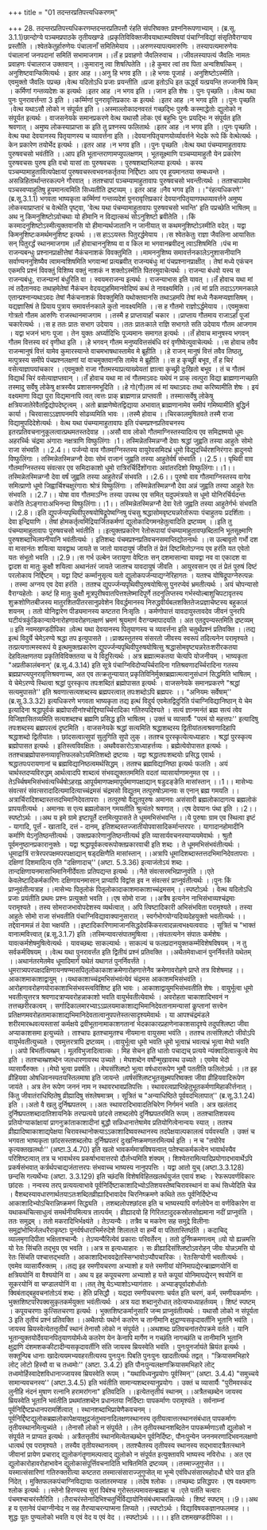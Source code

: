 +++
title = "01 तदन्तरप्रतिपत्त्यधिकरणम्"

+++
28. तदन्तरप्रतिपत्त्यधिकरणम्तदन्तरप्रतिपत्तौ रंहति संपरिष्वक्तः प्रश्ननिरूपणाभ्याम् । (ब्र.सू. 3.1.1)छान्दोग्ये पञ्चमप्रपाठके तृतीयखण्डे ॥प्रकृतिविविक्तजीवयाथात्म्यविषयां पंचाग्निविद्यां संसृतिवैराग्याय प्रस्तौति ।।श्वेतकेतुर्हारुणेयः पंचालानाँ समितिमेयाय ।।अरुणस्यापत्यमारुणिः । तस्यापत्यमारुणेयः पंचालानां जनपदानां समितिं सभामाजगाम ।।तँ ह प्रवाहणो जैवलिरुवाच ।।जीवलस्यापत्यं जैवलिः नामतः प्रवाहणः पंचालराज उक्तवान् ।।कुमारानु त्वा शिषत्पितेति ।।हे कुमार त्वां तव पिता अन्वशिषत्किम् । अनुशिष्टवान्किमित्यर्थः । इतर आह ।।अनु हि भगव इति ।।हे भगवः पूजार्ह । अनुशिष्टोऽस्मीति । एवमुक्तो जैवलिः पप्रच्छ ।वेत्थ यदितोऽधि प्रजाः प्रयन्तीति ॥प्रजा इतोऽधि इत ऊर्द्ध्वं यत्प्रयन्ति तज्जानीषे किम् । कर्मिणां गन्तव्यदेशः क इत्यर्थः ।इतर आह ।न भगव इति ।।जान इति शेषः । पुनः पृच्छति ।।वेत्थ यथा पुनः पुनरावर्त्तन्ता 3 इति ।।कर्म्मिणां पुनरावृत्तिप्रकारः क इत्यर्थः ।इतर आह ।न भगव इति ।।पुनः पृच्छति ।वेत्थ यथाऽसौ लोको न संपूर्यत इति ।।अस्माल्लोकादनवरतं गच्छद्भिः पुरुषैः कस्माद्धेतोः द्युलोको न संपूर्यत इत्यर्थः । वाजसनेयके समानप्रकरणे वेत्थ यथासौ लोकः एवं बहुभिः पुनः प्रयद्भिः न संपूर्यत इति श्रवणात् । अमुष्य लोकस्याप्राप्ता क इति तु प्रश्नस्य फलितार्थः ।इतर आह ।न भगव इति ।।पुनः पृच्छति ।वेत्थ यथा देवयानस्य पितृयाणस्य च व्यावर्त्तना इति ।।देवयानपितृयाणयोर्व्यावर्त्तने भेदके रूपे किं वेत्थेत्यर्थः । केन प्रकारेण तयोर्भेद इत्यर्थः ।।इतर आह ।न भगव इति ।।पुनः पृच्छति ।वेत्थ यथा पंचम्यामाहुतावापः पुरुषवचसो भवंतीति ।।आप इति भूतान्तराणामप्युपलक्षणम् । भूतसूक्ष्माणि पञ्चम्यामाहुतौ येन प्रकारेण पुरुषवचसः पुरुष इति वचो यासां ताः पुरुषवचसः । पुरुषशब्दाभिलप्या इत्यर्थः । कस्य पञ्चम्यामाहुतावित्यपेक्षायां पुरुषवचस्त्वभवनकर्तृतया निर्द्दिष्टाः आप एव हूयमानतया सम्बध्यन्ते ।असन्निहितार्थान्तरकल्पने गौरवात् । ततश्चापां पञ्चम्यामाहुतावापः पुरुषवचसो भवन्तीत्यर्थः । ततश्चापामेव पञ्चस्वप्याहुतिषु हूयमानत्वमिति सिध्यतीति द्रष्टव्यम् । इतर आह ॥नैव भगव इति ।।"रंहत्यधिकरणे'' (ब्र.सू.3.1.1) भगवता भाष्यकृता कर्म्मिणां गन्तव्यदेशं पुनरावृत्तिप्रकारं देवयानपितृयाणपथव्यावर्त्तने अमुष्य लोकस्याप्राप्तारं च वेत्थेति पृष्ट्वा, 'वेत्थ यथा पंचम्यामाहुतावापः पुरुषवचसो भवन्ति' इति पप्रच्छेति भाषितम् ॥अथ नु किमनुशिष्टोऽवोचथाः यो हीमानि न विद्यात्कथं सोऽनुशिष्टो ब्रवीतेति ।।किं कस्मादनुशिष्टोऽस्मीत्युक्तवानसि यो हीमान्यर्थजातानि न जानीयात् स कथमनुशिष्टोऽस्मीति वदेत् । यद्वा किमनुशिष्टःकमर्थमनुशिष्ट इत्यर्थः ।।स हाऽऽयस्तः पितुरर्द्धमेयाय ।।स श्वेतकेतुः राज्ञा जैवलिना आयासितः सन् पितुरर्द्धं स्थानमाजगाम ॥तँ होवाचाननुशिष्य वा व किल मा भगवानब्रवीदनु त्वाऽशिषमिति ।पंच मा राजन्यबन्धुः प्रश्नानप्राक्षीत्तेषां नैकंचनाशकं विवक्तुमिति ।।मामननुशिष्य समावर्त्तनकालेऽनुशासनीयानि सर्वाण्यननुशिष्यैव त्वामन्वशिषमिति भगवान्मां प्रत्यब्रवीत् राजन्यबंधुः मां पंचप्रश्नानप्राक्षीत् । तेषां मध्ये एकंचन एकमपि प्रश्नं विवक्तुं विशिष्य वक्तुं नाशकं न शक्तोऽस्मीति पितरमुवाचेत्यर्थः । राजन्या बंधवो यस्य स राजन्यबंधुः, राजन्यानां बंधुरिति वा । स्वयमराजन्य इत्यर्थः । राजन्याभास इति यावत् ।।तँ होवाच यथा मां त्वं तदैतानवदः तथाहमेतेषां नैकंचन वेदयद्यहमिमानवेदिष्यं कथं ते नावक्ष्यमिति ।।त्वं मां प्रति तदाऽऽगमनकाले एतान्प्रश्नान्यथाऽवदः तेषां नैकंचनाशकं विवक्तुमिति यथोक्तवानसि तथाऽहमपि तेषां मध्ये नैकमप्यज्ञासिषम् । यद्यज्ञासिषं ते प्रियाय पुत्राय समावर्त्तनकाले कुतो नावक्ष्यमिति ।।स ह गौतमो राज्ञोऽर्द्धमेयाय ।।एवमुक्त्वा गोत्रतो गौतम आरुणिः राजस्थानमाजगाम ।।तस्मै ह प्राप्तायार्हां चकार ।।प्राप्ताय गौतमाय राजाऽर्हां पूजां चकारेत्यर्थः ।।स ह ततः प्रातः सभाग उदेयाय ।।ततः प्रातःकाले राज्ञि सभागते सति उदेयाय गौतम आजगाम । यद्वा भजनं भागः पूजा । तेन युक्तः अर्घ्यादिभिः पूज्यमानः समागत इत्यर्थः ।।तँ होवाच मानुषस्य भगवन् गौतम वित्तस्य वरं वृणीथा इति ।।हे भगवन् गौतम मनुष्यवित्तसंबंधि वरं वृणीष्वेत्युवाचेत्यर्थः ।।स होवाच तवैव राजन्मानुषं वित्तं यामेव कुमारस्यान्ते वाचमभाषथास्तामेव मे ब्रूहीति ।।हे राजन् मानुषं वित्तं तवैव तिष्ठतु, मत्पुत्रस्य समीपे पंचप्रश्नलक्षणां यां वाचमुक्तवानसि तामेव मे ब्रूहीति ।।स ह कृच्छ्री बभूव, तँ ह चिरं वसेत्याज्ञापयांचकार ।।एवमुक्तो राजा गौतमस्याप्रत्याख्येयतां ज्ञात्वा कृच्छ्री दुःखितो बभूव । तं च गौतमं विद्यार्थं चिरं वसेत्याज्ञप्तवान् ।।तँ होवाच यथा मा त्वं गौतमाऽवदः यथेयं न प्राक् त्वत्पुरा विद्या ब्राह्मणान्गच्छति तस्मादु सर्वेषु लोकेषु क्षत्रस्यैव प्रशासनमभूदिति ।।हे गो(गौ)तम त्वं मां यथाऽवदः तथा करिष्यामीति शेषः । इयं वक्ष्यमाणा विद्या पुरा विद्यमानापि त्वत् त्वत्तः प्राक् ब्राह्मणान्न प्राप्तवती । तस्मात्सर्वेषु लोकेषु क्षत्रियजातेरेवैतद्विद्योपदेष्टृत्वम् । अतो ब्राह्मणेष्वेतद्विद्याया अभावात् ब्राह्मणानामेव समीपं गमिष्यामीति बुद्धिर्न कार्या । चिरवासाऽऽज्ञापनमपि सोढव्यमिति भावः ।।तस्मै होवाच ।।चिरकालमुषितवते तस्मै राजा विद्यामुपदिदेशेत्यर्थः । वेत्थ यथा पंचम्यामाहुतावापः इति पंचमप्रश्नप्रतिवचनस्य इतरप्रतिवचनानुकूलत्वात्प्रथमतस्तदेवाह ।।असौ वाव लोको गौतमाग्निस्तस्यादित्य एव समिद्रश्मयो धूमः अहरर्च्चिः चंद्रमा अंगाराः नक्षत्राणि विष्फुलिंगाः ।1। तस्मिन्नेतस्मिन्नग्नौ देवाः श्रद्धां जुह्वति तस्या आहुतेः सोमो राजा संभवति ।।2.4।। पर्जन्यो वाव गौतमाग्निस्तस्य वायुरेवसमिदभ्रं धूमो विद्युदर्च्चिरशनिरंगारः ह्रादुनयो विष्फुलिंगाः । तस्मिन्नेतस्मिन्नग्नौ देवाः सोमं राजानं जुह्वति तस्या आहुतेर्वर्षं संभवति ।।2.5।। पृथिवी वाव गौतमाग्निस्तस्य संवत्सर एव समिदाकाशो धूमो रात्रिरर्चिर्दिशोंगाराः अवांतरदिशो विष्फुलिंगाः।।1।। तस्मिन्नेतस्मिन्नग्नौ देवा वर्षं जुह्वति तस्या आहुतेरन्नँ संभवति ।।2.6।। पुरुषो वाव गौतमाग्निस्तस्य वागेव समित्प्राणो धूमो जिह्वार्चिश्चक्षुरंगाराः श्रोत्रं विष्फुलिंगाः । तस्मिन्नेतस्मिन्नग्नौ देवा अन्नं जुह्वति तस्या आहुते रेतः संभवति ।।2.7।। योषा वाव गौतमाऽग्निः तस्या उपस्थ एव समित् यदुपमंत्रयते स धूमो योनिरर्चिर्यदन्तः करोति तेऽङ्गाराःअभिनन्दा विष्फुलिंगाः।।1।। तस्मिन्नेतस्मिन्नग्नौ देवा रेतो जुह्वति तस्या आहुतेर्गर्भः संभवति ।।2.8।।इति द्युपर्जन्यपृथिवीपुरुषयोषिद्रूपेष्वग्निषु पंचसु श्रद्धासोमवृष्ट्यन्नरेतोरूपाः पंचाहुतयः प्रदर्शिताः । देवा इन्द्रियाणि । तेषां होमकर्तृत्वमिंद्रियार्जितकर्मणां द्युलोकादिगमनहेतुत्वादिति द्रष्टव्यम् ।।इति तु पंचम्यामाहुतावापः पुरुषवचसो भवंतीति ।।इत्युक्तप्रकारेण रेतोरूपायां पंचम्यामाहुतावप्छब्दितानि भूतसूक्ष्माणि पुरुषशब्दाभिलपनीयानि भवंतीत्यर्थः । इतिशब्दः पंचमप्रश्नप्रतिवचनसमाप्तिद्योतनार्थः ।।स उल्बावृतो गर्भो दश वा मासानंतः शयित्वा यावद्वाथ जायते स जातो यावदायुषं जीवति तं प्रेतं दिष्टमितोऽग्नय एव हरंति यत एवेतो यतः संभूतो भवति ।।2.9।।स गर्भ उल्बेन जरायुणा वेष्टितः सन् दशमासान्वा यावद्वा नव वा एकादश वा द्वादश वा मातुः कुक्षौ शयित्वा अथानंतरं जायते जातश्च यावदायुषं जीवति । आयुरवसान एव तं प्रेतं पुरुषं दिष्टं परलोकाय निर्द्दिष्टम् । यद्वा दिष्टं कर्म्मानुसृत्य यतो द्युलोकपर्जन्याद्यग्नेरिहागतः । यतश्च योषिद्रूपाग्नेरुत्पन्नः । तस्मा अग्नय एव देवा हरंति । ततश्च द्युपर्ज्जन्यपृथिवीपुरुषयोषित्सु पुनरप्येवं भ्रमतीत्यर्थः । अयं चोपन्यासो वैराग्यहेतोः । कष्टं हि मातुः कुक्षौ मूत्रपुरीषवातपित्तश्लेष्मादिपूर्णे तदनुलिप्तस्य गर्भस्योल्बाशुचिपटावृतस्य शुक्रशोणितबीजस्य मातुरशितपीतरसानुप्रवेशेन विवर्द्धमानस्य निरुद्धवीर्यबलशक्तितेजःप्रज्ञाचेष्टस्य बहुकालं शयनम् । ततो योनिद्वारेण पीड्यमानस्य कष्टतरा निःसृतिः । कर्मणोपात्तं यावदायुस्तावदेव जीवनं पुनरपि घटीयंत्रकुंडिकान्यायेनारोहणावरोहणलक्षणं भ्रमणं श्रूयमाणं वैराग्यमापादयति । अत एतदुपन्यस्तमिति द्रष्टव्यम् ॥ इति नवमखण्डदीपिका ॥वेत्थ यथा देवयानस्य पितृयाणस्य च व्यावर्त्तना इति चतुर्थंप्रश्नं प्रतिवक्ति ।।तद्य इत्थं विदुर्ये चेमेऽरण्ये श्रद्धा तप इत्युपासते ।।प्राक्प्रस्तुतस्य संसरतो जीवस्य स्वरूपं तदित्यनेन परामृश्यते । तत्प्रत्यगात्मस्वरूपं ये इत्थमुक्तप्रकारेण द्युपर्ज्जन्यपृथिवीपुरुषयोषित्सु श्रद्धासोमवृष्ट्यन्नरेतःशरीरकतया देहविलक्षणतया प्रकृतिविविक्ततया च ये विदुरित्यर्थः । अत्र ब्रह्मात्मकतया चेत्यपि योजनीयम् । भाष्यकृता "अप्रतीकालंबनान्' (ब्र.सू.4.3.14) इति सूत्रे पंचाग्निविदोप्यर्च्चिरादिना गतिश्रवणादर्च्चिरादिना गतस्य ब्रह्मप्राप्त्यपुनरावृत्तिश्रवणाच्च, अत एव तत्क्रतुन्यायात् प्रकृतिविनिर्मुक्तब्रह्मात्मत्वानुसंधानं सिद्धमिति भाषितम् । ये चेमेऽरण्ये स्थित्वा श्रद्धां पुरस्कृत्य तपःशब्दितं ब्रह्मोपासत इत्यर्थः । वाजसनेयके समानप्रकरणे "श्रद्धां सत्यमुपासते'' इति श्रवणात्सत्यशब्दस्य ब्रह्मपरत्वात् तपःशब्दोऽपि ब्रह्मपरः ।। "अनियमः सर्वेषाम्'' (ब्र.सू.3.3.32) इत्यधिकरणे भगवता भाष्यकृता तद्य इत्थं विदुर्य एवमेतद्विदुरिति पंचाग्निविद्यानिष्ठान् ये चेम इत्यादिना श्रद्धापूर्वकं ब्रह्मोपासीनांश्चोद्दिश्यार्च्चिरादिका गतिरुपदिश्यते । सत्यं ज्ञानमनंतं ब्रह्म सत्यं त्वेव विजिज्ञासितव्यमिति सत्यशब्दश्च ब्रह्मणि प्रसिद्ध इति भाषितम् । उक्तं च व्यासार्यैः "परमं यो महत्तपः'' इत्यादिषु तपःशब्दस्य ब्रह्मपरत्वं दृष्टमिति । वाजसनेयके श्रद्धां सत्यमिति श्रद्धाशब्दस्य द्वितीयांतत्वश्रवणादिहापि श्रद्धाशब्दो द्वितीयांतः । छांदसत्वात्सुपां सुलुगिति सुपो लुक् । ततश्च पुरस्कृत्येत्यध्याहारः । श्रद्धां पुरस्कृत्य ब्रह्मोपासत इत्यर्थः । इतिस्त्वविवक्षितः । अथवैवकारोऽत्राध्याहर्त्तव्यः । ब्रह्मेत्येवोपासत इत्यर्थः । ततश्चाब्रह्मोपासनव्यावृत्तिफलकोऽयमितिशब्दो द्रष्टव्यः । यद्वा श्रद्धातपःशब्दयोः प्रसिद्ध एवार्थः । श्रद्धातपःपरायणानां च ब्रह्मविद्यानिष्ठत्वमर्थसिद्धम् । ततश्च ब्रह्मविद्यानिष्ठा इत्यर्थः फलति । अयं चार्थस्तदप्यविरुद्धम् आर्थत्वादपि शाब्दत्वं संभवद्युक्ततममिति वदतां व्यासार्याणामनुमत एव ।।तेऽर्च्चिषमभिसंभवंत्यर्च्चिषोऽहरह्न आपूर्यमाणपक्षमापूर्यमाणपक्षाद्यान् षडुदङ्ङेति मासांस्तान् ।।1।। मासेभ्यः संवत्सरं संवत्सरादादित्यमादित्याच्चंद्रमसं चंद्रमसो विद्युतम् तत्पुरुषोऽमानवः स एनान् ब्रह्म गमयति ।।अत्रार्चिरादिशब्दास्तत्तदभिमानिदेवतापराः । तत्पुरुषो वैद्युतपुरुषः अमानवः असंसारी ब्रह्मलोकादागत्य ब्रह्मलोकं प्रापयतीत्यर्थः । अमानवः स एत्य ब्रह्मलोकान् गमयतीति श्रुत्यंतरे श्रवणात् ।।एष देवयानः पंथा इति ।।2।।स्पष्टोऽर्थः ।।अथ य इमे ग्रामे इष्टापूर्ते दत्तमित्युपासते ते धूममभिसंभवन्ति ।।ये पुरुषाः ग्राम एव स्थित्वा इष्टं - यागादि, पूर्त्तं - खातादि, दत्तं - दानम्, इतिशब्दस्तज्जातीयोपवासादिकर्मान्तरपरः । यागादानहोमादीनि कर्माणि येऽनुतिष्ठन्तीत्यर्थः । उक्तप्रकारेणानुतिष्ठन्तीत्यर्थ इति व्यासार्यवचनस्याप्ययमेवार्थः । श्रुतौ पूर्वमनुष्ठानप्रकारानुक्तेः । यद्वा श्रद्धापूर्वकत्वरूपोक्तप्रकारवाची इति शब्दः । ते धूममभिसंभवंतीत्यर्थः ।धूमाद्रात्रिं रात्रेरपरपक्षमपरपक्षाद्यान् षड्दक्षिणैति मासांस्तान् ।।अत्रापि धूमादिशब्दास्तत्तदभिमानिदेवतापराः । दक्षिणां दिशमादित्य एति "दक्षिणादाच्'' (अष्टा. 5.3.36) इत्याजंतोऽयं शब्दः ।   
तान्दक्षिणायनमासाभिमानिनीर्देवताः प्रतिपद्यन्त इत्यर्थः ।।नैते संवत्सरमभिप्राप्नुवंति ।।एते केवलेष्टादिकर्मकारिणः दक्षिणायनमासान् प्राप्यापि विद्वांस इव न संवत्सरं प्राप्नुवंतीत्यर्थः ।।पुनः किं प्राप्नुवंतीत्यत्राह ।।मासेभ्यः पितृलोकं पितृलोकादाकाशमाकाशाच्चंद्रमसम् ।।स्पष्टोऽर्थः । वेत्थ यदितोऽधि प्रजाः प्रयंतीति प्रथमः प्रश्नः प्रत्युक्तो भवति ।।एष सोमो राजा ।।अत्रैष इत्यनेन नाभिसंभाव्यश्चंद्रमाः परामृश्यते । तस्य सोमराजभावोपदेशस्य व्यर्थत्वात् । अपि त्विष्टादिकारी अभिसंभविता परामृश्यते । तस्या आहुतेः सोमो राजा संभवतीति पंचाग्निविद्यावाक्यानुसारात् । स्वर्गभोगयोग्यदिव्यदेहयुक्तो भवतीत्यर्थः ।।तद्देवानामन्नं तं देवा भक्षयंति ।।इष्टादिकारिणामाजानसिद्धदेवकिंकरत्वादन्नत्वभक्ष्यत्ववादः । सूत्रितं च "भाक्तं वानात्मवित्त्वात् (ब्र.सू.3.1.7) इति ।तस्मिन्यावत्संपातमुषित्वा ।।संपतत्यनेन संपातः कर्मशेषः । यावत्कर्मशेषमुषित्वेत्यर्थः । यावच्छब्दः साकल्यार्थः । साकल्यं च फलप्रदानयुक्तकर्म्मविशेषविषयम् । न तु सर्वकर्मविषयम् ।।वेत्थ यथा पुनरावर्त्तंत इति द्वितीयं प्रश्नं प्रतिवक्ति ।।अथैतमेवाध्वानं पुनर्निवर्त्तंते यथेतम् ।।अथानंतरमेतमेव धूमादिमार्गं यथेतं यथागतं पुनर्निवर्त्तंते । धूमरात्र्यपरपक्षदक्षिणायनषण्मासपितृलोकाकाशक्रमेणारोहणात्तेनैव क्रमेणावरोहणे प्राप्ते तत्र विशेषमाह ।।आकाशमाकाशाद्वायुम् ।।यथाकाशाच्चंद्रमभिसंभवंत्येवं चंद्रमस आकाशमभिसंभवंति । आरोहणावरोहणयोराकाशाभिसंभवस्त्वविशिष्ट इति भावः । आकाशाद्वायुमभिसंभवतीति शेषः । वायुर्भूत्वा धूमो भवतीत्युत्तरत्र श्रवणादत्राप्यवरोहन्नाकाशो भवति वायुर्भवतीत्येवार्थः । अवरोहता चाकाशादिभवनं न तत्तच्छरीरकत्वम् । सर्गादिकालमारभ्याऽऽप्रलयमाकाशाद्यभिमानिदेवतानामन्यासां कॢप्तानां सत्त्वेन प्रतिक्षणमवरोहतामाकाशाद्यभिमानिदेवतात्वानुपपत्तेस्तत्सादृश्यमेवार्थः । या आपश्चंद्रमंडले शरीरमारब्धवत्यस्तासां कर्मक्षये द्रवीभूतानामाकाशगतानां भेदकाकारप्रहाणेनाकाशसादृश्ये तदुपश्लिष्टा जीवा अप्याकाशसमा इत्युच्यंते । ताश्चापः इतश्चामुतश्च नीयमाना वायुसमा भवंति । ततश्च तत्संश्लिष्टो जीवोऽपि वायुर्भवतीत्युच्यते । एवमुत्तरत्रापि द्रष्टव्यम् ।।वायुर्भूत्वा धूमो भवति धूमो भूत्वाभ्रं भवत्यभ्रं भूत्वा मेघो भवति ।।अपो बिभर्तीत्यब्भ्रम् । मूलविभुजादित्वात्कः । मिह सेचन इति धातोः पचाद्यच् प्रत्यये न्यंक्वादित्वात्कुत्वे मेघ इति । ततश्चाब्भ्रशब्देन जलधारणावस्थ उच्यते । मेघशब्देन वर्षोन्मुखावस्थ उच्यते । एवमेव भेदो व्यासार्यैरुक्तः ।।मेघो भूत्वा प्रवर्षति ।।मेघसंश्लिष्टो भूत्वा वर्षधारारूपेण भूमौ पततीति फलितोऽर्थः ।।त इह व्रीहियवा ओषधिवनस्पतयस्तिलमाषा इति जायन्ते ॥वर्षसंश्लिष्टभूतसूक्ष्मपरिष्वक्ता जीवा व्रीहियवादिरूपेण जायंते । अत्र तेन रूपेण जननं नाम न स्थावरभावप्रतिपत्तिः । स्थावरत्वप्राप्तिहेतुभूतकर्मणामिहाकीर्त्तनात् । किंतु जीवातंराधिष्ठितेषु व्रीह्यादिषु संश्लेषमात्रम् । सूत्रितं च "अन्याधिष्ठिते पूर्ववदभिलापात्'' (ब्र.सू.3.1.24) इति ।।अतो वै खलु दुर्निष्प्रपतरम् ।।अतः स्थावरादिभावादतिचिरेण निर्गमनं भवति । अत्र खलंताद् दुर्निष्प्रपतशब्दादातिशायनिके तरप्प्रत्यये छांदसे तशब्दलोपे दुर्निष्प्रपतरमिति रूपम् । ततश्चातिशयस्य प्रतियोग्याकांक्षायां प्रागनुक्रांताकाशादीनां बुद्धौ सन्निधानात्तेषामेव प्रतियोगित्वेनान्वयः स्यात् । ततश्च व्रीह्यादिष्वाकाशाद्यपेक्षया चिरावस्थानोक्त्याऽऽकाशादिष्ववस्थानस्य तदपेक्षयाल्पकालत्वं पर्यवस्यति । उक्तं च भगवता भाष्यकृता छांदसस्तशब्दलोपः दुर्निष्प्रपतरं दुःखनिष्क्रमणतरमित्यर्थ इति । न च "तयोरेव कृत्यक्तखलर्थाः'' (अष्टा.3.4.70) इति खलो भावकर्ममात्रविषयत्वात् पतेश्चाकर्मकत्वेन भावार्थस्यैव परिशिष्टत्वात् तत्र च भावार्थस्य प्रकर्षाभावात्तरपो दौर्लभ्यमिति शंक्यम् । शिश्येतरामित्यादिप्रयोगादभावार्थेऽपि प्रकर्षसंभवात् कर्त्रर्थपचाद्यजंतात्तरपः संभवाच्च भाष्यस्य नानुपपत्तिः । यद्वा आतो युच् (अष्टा.3.3.128) छन्दसि गत्यर्थेभ्यः (अष्टा. 3.3.129) इति च्छंदसि विशेषविहितखलर्थयुजंत एवायं शब्दः । रेफरूपवर्णविकारः छांदसः । नन्वस्य तरप् प्रत्ययत्वाभावे पूर्वनिर्दिष्टाकाशादिभ्योऽतिशयस्तेष्वचिरावस्थानं वा कथं सिध्येदिति चेन्न । वैशब्दस्यावधारणार्थतयाऽतःशब्दितव्रीह्यादिभावादेव चिरनिष्क्रमणे कथिते ततः पूर्वनिर्दिष्टेभ्य आकाशादिभ्योऽचिरान्निष्क्रमणं सिद्ध्यति । तशब्दलोपश्छांदस इति च भाष्यस्यापि वर्णलोपेन वा वर्णविकारेण वा यथाकथंचित्साधुत्वं समर्थनीयमित्यत्र तात्पर्यम् । व्रीह्यादयो हि गिरितटादुदकस्रोतसोह्यमाना नदीं प्राप्नुवंति । ततः समुद्रम् । ततो मकरादिभिर्भक्ष्यंते । तेऽप्यन्यैः । तत्रैव च मकरेण सह समुद्रे विलीनाः समुद्रांभोभिर्जलधरैराकृष्टाः पुनर्वर्षधाराभिर्मरुदेशे शिलातले वा हर्म्ये वा पतितास्तिष्ठंति । कदाचिद् व्यालमृगादिपीता भक्षिताश्चान्यैः । तेऽप्यन्यैरित्येवं प्रकाराः परिवर्तेरन् । ततो दुर्निष्क्रमणत्वम् ॥यो यो ह्यन्नमत्ति यो रेतः सिंचति तद्भूय एव भवति ।।अत्र स इत्यध्याहारः । सः व्रीह्यादिसंश्लिष्टोऽवरोहन् जीवः योन्नऽमत्ति यो रेतः सिंचति पश्चात्तद्भवति । आकाशादिभाववद्रेतस्सिग्भावोऽप्यौपचारिकः । रेतःसिग्योगी भवतीत्यर्थः । एवमेव व्यासार्यैरुक्तम् ।।तद्य इह रमणीयचरणा अभ्याशो ह यत्ते रमणीयां योनिमापद्येरन्ब्राह्मणयोनिं वा क्षत्रिययोनिं वा वैश्ययोनिं वा । अथ य इह कपूयचरणा अभ्याशो ह यत्ते कपूयां योनिमापद्येरन् श्वयोनिं वा सूकरयोनिं वा चण्डालयोनिं वा ।।तत् तेषु येऽभ्याशोऽभ्यागंतारः । अभ्याङ्पूर्वादशेर्धातोः क्विबंताद्बहुवचनांतोऽयं शब्दः । हेति प्रसिद्धौ । यद्यदा रमणीयचरणाः चर्यत इति चरणं, कर्म, रमणीयकर्माणः । भुक्तशिष्टपरिपक्वसुकृतकर्मयुक्ता भवंतीत्यर्थः । अत्र यदा शब्दानुरोधात् तदेत्यप्यध्याहर्तव्यम् । शिष्टं स्पष्टम् । कपूयचरणाः कुत्सितचरणा इत्यर्थः । भुक्तशिष्टकर्मानुसारि जन्म प्राप्नुवंतीत्यर्थः । यथासौ लोको न संपूर्यता 3 इति तृतीयं प्रश्नं प्रतिवक्ति ।।अथैतयोः पथोर्न कतरेण च तानीमानि क्षुद्राण्यसकृदावर्तीनि भूतानि भवंति । जायस्व म्रियस्वेत्येतत्तृतीयँ स्थानं तेनासौ लोको न संपूर्यते ।।अथशब्दः प्रतिवचनांतरोपक्रमे वर्तते । यानि भूतान्युक्तयोर्देवयानपितृयाणयोर्मध्ये कतरेण येन केनापि मार्गेण न गच्छंति नागच्छंति च तानीमानि भूतानि क्षुद्राणि दंशमशककीटादीन्यसकृदावर्तीनि संति जायस्व म्रियस्वेति भवंति । पुनःपुनर्जायंते म्रियंत इत्यर्थः । सक्तून्पिब धानाः खादेत्ययमभ्यवहरतीत्यस्य पुनःपुनः पिबति पुनःपुनः खादतीत्यर्थः तद्वत् । "क्रियासमभिहारे लोट् लोटो हिस्वौ वा च तध्वमोः'' (अष्टा. 3.4.2) इति पौनःपुन्यलक्षणक्रियासमभिहारे लोट् तध्वमोर्हिस्वादेशविधानाज्जायस्व म्रियस्वेति रूपम् । "यथाविध्यनुप्रयोगः पूर्वस्मिन्'' (अष्टा. 3.4.4) "समुच्चये सामान्यवचनस्य'' (अष्टा.3.4.5) इति भवंतीति सामान्यशब्दस्यानुप्रयोगः । उक्तं च व्यासार्यैः "पुरीमवस्कंद लुनीहि नंदनं मुषाण रत्नानि हरामरांगना" इतिवदिति ।।इत्येतत्तृतीयं स्थानम् ।।अत्रैतच्छब्देन जायस्व म्रियस्वेति भूतानि भवंतीति प्रथमांतशब्देन प्रधानतया निर्दिष्टाः पापकर्माणः परामृश्यंते । सर्वनाम्नां पूर्वनिर्द्दिष्टप्रधानपरामर्शित्वात् । स्थानशब्दाभिप्रायेणैकवचनम् । पूर्वनिर्द्दिष्टद्युलोकब्रह्मलोकापेक्षयाक्षुद्रजंतुभवनादिलक्षणस्थानस्य तृतीयत्वात्तत्स्थानसंबंधात् पापकर्माणः तृतीयस्थानमित्युच्यंते ।।तेनासौ लोको न संपूर्यते ।।तेन तृतीयस्थानशब्दितेन पापकर्म्मणाऽसौ द्युलोको न संपूर्यते न प्राप्यत इत्यर्थः । अत्रैतत्तृतीयं स्थानमित्येतच्छब्देन पूर्वनिर्दिष्टः, पौनःपुन्येन जननमरणादिभवनलक्षणो धात्वर्थ एव परामृश्यते । तस्यैव तृतीयस्थानत्वम् । ततश्चैतस्य तृतीयस्य स्थानस्य सद्भावादत्रैतत्स्थाने जीवानां प्रायेण प्रचाराद् द्युलोकगंतॄणामल्पत्वाद् द्युलोको न संपूर्यत इत्युक्तावपि भाष्यस्य नविरोधः । अत एव द्युलोकारोहावरोहाभावेन द्युलोकासंपूर्त्तिवचनादिति भाषितमिति द्रष्टव्यम् ।।तस्माज्जुगुप्सेत ।।यस्मात्संसारिणां गतिरुक्तरीत्या कष्टतरा तस्मात्संसाराज्जुगुप्सेत् मा भून्मे एवंविधसंसारमहोदधौ घोरे पात इति निंदेत् । मुक्तिफलकपंचाग्निविद्यायाः फलांतरमप्याह ।।तदेष श्लोकः ।।तच्छब्दः प्रसिद्धपरः । एष वक्ष्यमाणः श्लोक इत्यर्थः ।।स्तेनो हिरण्यस्य सुरां पिबंश्च गुरोस्तल्पमावसन्ब्रह्महा च ।एते पतंति चत्वारः पंचमश्चाचरंस्तैरिति ।।तैराचरंस्तेनादिभिश्चतुर्भिर्विद्यायोनिसंबंधमाचरन्नित्यर्थः । शिष्टं स्पष्टम् ।।9।।अथ ह य एतानेवं पंचाग्नीन्वेद न सह तैरप्याचरन्पाप्मना लिप्यते ।।स्पष्टोऽर्थः । विद्याविषयकज्ञानफलमाह ।।शुद्धः पूतः पुण्यलोको भवति य एवं वेद य एवं वेद ।।स्पष्टोऽर्थः ।।।। इति दशमखण्डदीपिका ।।